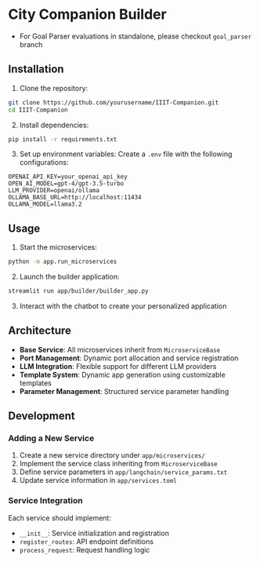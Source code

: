 # City Companion Builder
- For Goal Parser evaluations in standalone, please checkout `goal_parser` branch
## Installation

1. Clone the repository:

```bash
git clone https://github.com/yourusername/IIIT-Companion.git
cd IIIT-Companion
```

2. Install dependencies:

```bash
pip install -r requirements.txt
```

3. Set up environment variables:
Create a `.env` file with the following configurations:

```env
OPENAI_API_KEY=your_openai_api_key
OPEN_AI_MODEL=gpt-4/gpt-3.5-turbo
LLM_PROVIDER=openai/ollama
OLLAMA_BASE_URL=http://localhost:11434
OLLAMA_MODEL=llama3.2
```

## Usage

1. Start the microservices:

```bash
python -m app.run_microservices
```

2. Launch the builder application:

```bash
streamlit run app/builder/builder_app.py
```

3. Interact with the chatbot to create your personalized application

## Architecture

- **Base Service**: All microservices inherit from `MicroserviceBase`
- **Port Management**: Dynamic port allocation and service registration
- **LLM Integration**: Flexible support for different LLM providers
- **Template System**: Dynamic app generation using customizable templates
- **Parameter Management**: Structured service parameter handling

## Development

### Adding a New Service

1. Create a new service directory under `app/microservices/`
2. Implement the service class inheriting from `MicroserviceBase`
3. Define service parameters in `app/langchain/service_params.txt`
4. Update service information in `app/services.toml`

### Service Integration

Each service should implement:
- `__init__`: Service initialization and registration
- `register_routes`: API endpoint definitions
- `process_request`: Request handling logic
